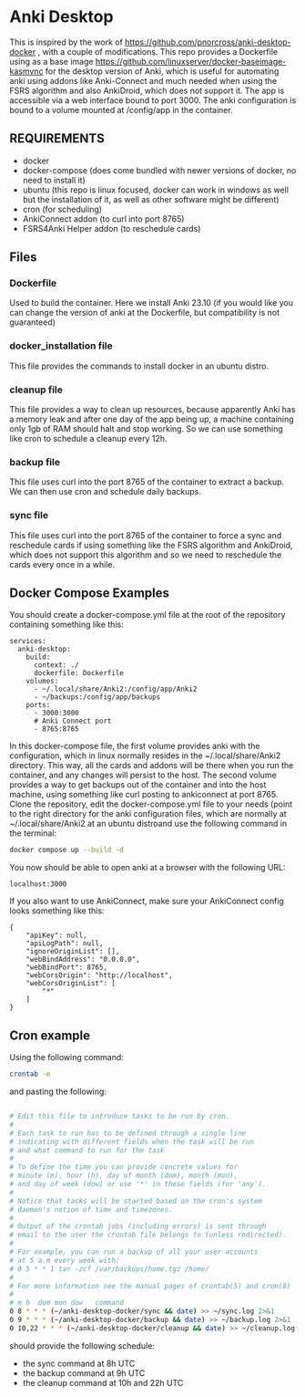 # Anki Desktop

This is inspired by the work of https://github.com/pnorcross/anki-desktop-docker , with a couple of modifications. This repo provides a Dockerfile using as a base image https://github.com/linuxserver/docker-baseimage-kasmvnc for the desktop version of Anki, which is useful for automating anki using addons like Anki-Connect and much needed when using the FSRS algorithm and also AnkiDroid, which does not support it. The app is accessible via a web interface bound to port 3000. The anki configuration is bound to a volume mounted at /config/app in the container. 

## REQUIREMENTS
- docker
- docker-compose (does come bundled with newer versions of docker, no need to install it)
- ubuntu (this repo is linux focused, docker can work in windows as well but the installation of it, as well as other software might be different)
- cron (for scheduling)
- AnkiConnect addon (to curl into port 8765)
- FSRS4Anki Helper addon (to reschedule cards)


## Files

### Dockerfile

Used to build the container. Here we install Anki 23.10 (if you would like you can change the version of anki at the Dockerfile, but compatibility is not guaranteed)

### docker_installation file
This file provides the commands to install docker in an ubuntu distro.

### cleanup file
This file provides a way to clean up resources, because apparently Anki has a memory leak and after one day of the app being up, a machine containing only 1gb of RAM should halt and stop working. So we can use something like cron to schedule a cleanup every 12h.

### backup file
This file uses curl into the port 8765 of the container to extract a backup. We can then use cron and schedule daily backups.

### sync file
This file uses curl into the port 8765 of the container to force a sync and reschedule cards if using something like the FSRS algorithm and AnkiDroid, which does not support this algorithm and so we need to reschedule the cards every once in a while.

## Docker Compose Examples

You should create a docker-compose.yml file at the root of the repository containing something like this:

```
services: 
  anki-desktop: 
    build: 
      context: ./
      dockerfile: Dockerfile
    volumes:
      - ~/.local/share/Anki2:/config/app/Anki2
      - ~/backups:/config/app/backups
    ports: 
      - 3000:3000
      # Anki Connect port
      - 8765:8765
```

In this docker-compose file, the first volume provides anki with the configuration, which in linux normally resides in the ~/.local/share/Anki2 directory. This way, all the cards and addons will be there when you run the container, and any changes will persist to the host. The second volume provides a way to get backups out of the container and into the host machine, using something like curl posting to ankiconnect at port 8765. Clone the repository, edit the docker-compose.yml file to your needs (point to the right directory for the anki configuration files, which are normally at ~/.local/share/Anki2 at an ubuntu distroand use the following command in the terminal:

```bash
docker compose up --build -d
```

You now should be able to open anki at a browser with the following URL:
```
localhost:3000
```

If you also want to use AnkiConnect, make sure your AnkiConnect config looks something like this:
```
{
    "apiKey": null,
    "apiLogPath": null,
    "ignoreOriginList": [],
    "webBindAddress": "0.0.0.0",
    "webBindPort": 8765,
    "webCorsOrigin": "http://localhost",
    "webCorsOriginList": [
        "*"
    ]
}
```

## Cron example

Using the following command:
```bash
crontab -e
```

and pasting the following:

```bash

# Edit this file to introduce tasks to be run by cron.
# 
# Each task to run has to be defined through a single line
# indicating with different fields when the task will be run
# and what command to run for the task
# 
# To define the time you can provide concrete values for
# minute (m), hour (h), day of month (dom), month (mon),
# and day of week (dow) or use '*' in these fields (for 'any').
# 
# Notice that tasks will be started based on the cron's system
# daemon's notion of time and timezones.
# 
# Output of the crontab jobs (including errors) is sent through
# email to the user the crontab file belongs to (unless redirected).
# 
# For example, you can run a backup of all your user accounts
# at 5 a.m every week with:
# 0 5 * * 1 tar -zcf /var/backups/home.tgz /home/
# 
# For more information see the manual pages of crontab(5) and cron(8)
# 
# m h  dom mon dow   command
0 8 * * * (~/anki-desktop-docker/sync && date) >> ~/sync.log 2>&1
0 9 * * * (~/anki-desktop-docker/backup && date) >> ~/backup.log 2>&1
0 10,22 * * * (~/anki-desktop-docker/cleanup && date) >> ~/cleanup.log 2>&1

```

should provide the following schedule:
- the sync command at 8h UTC
- the backup command at 9h UTC
- the cleanup command at 10h and 22h UTC

